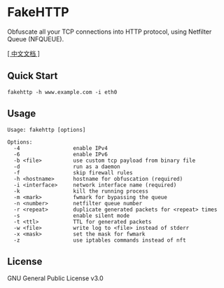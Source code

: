 # FakeHTTP

Obfuscate all your TCP connections into HTTP protocol, using Netfilter Queue (NFQUEUE).

[[ 中文文档 ]](https://github.com/MikeWang000000/FakeHTTP/wiki)


## Quick Start

```
fakehttp -h www.example.com -i eth0
```


## Usage

```
Usage: fakehttp [options]

Options:
  -4                 enable IPv4
  -6                 enable IPv6
  -b <file>          use custom tcp payload from binary file
  -d                 run as a daemon
  -f                 skip firewall rules
  -h <hostname>      hostname for obfuscation (required)
  -i <interface>     network interface name (required)
  -k                 kill the running process
  -m <mark>          fwmark for bypassing the queue
  -n <number>        netfilter queue number
  -r <repeat>        duplicate generated packets for <repeat> times
  -s                 enable silent mode
  -t <ttl>           TTL for generated packets
  -w <file>          write log to <file> instead of stderr
  -x <mask>          set the mask for fwmark
  -z                 use iptables commands instead of nft

```


## License

GNU General Public License v3.0
